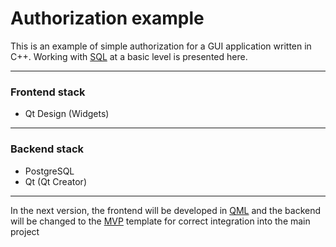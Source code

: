 # Authorization example

This is an example of simple authorization for a GUI application written in C++. Working with [SQL](https://ru.wikipedia.org/wiki/SQL) at a basic level is presented here.
___

###  Frontend stack
+ Qt Design (Widgets)
___
### Backend stack
  + PostgreSQL 
  + Qt (Qt Creator)
  
___
In the next version, the frontend will be developed in [QML](https://ru.wikipedia.org/wiki/QML) and the backend will be changed to the [MVP](https://ru.wikipedia.org/wiki/Model-View-Presenter) template for correct integration into the main project
